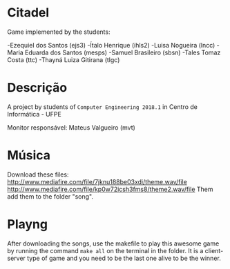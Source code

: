 # Citadel
Game implemented by the students: 

-Ezequiel dos Santos (ejs3)
-Ítalo Henrique (ihls2)
-Luisa Nogueira (lncc)
-Maria Eduarda dos Santos (mesps)
-Samuel Brasileiro (sbsn)
-Tales Tomaz Costa (ttc)
-Thayná Luiza Gitirana (tlgc)
                       
# Descrição
A project by students of `Computer Engineering 2018.1` in Centro de Informática - UFPE

Monitor responsável: Mateus Valgueiro (mvt)

# Música

Download these files: http://www.mediafire.com/file/7jknu188be03xdi/theme.wav/file
                      http://www.mediafire.com/file/kp0w72icsh3fms8/theme2.wav/file
Them add them to the folder "song".

# Playng
After downloading the songs, use the makefile to play this awesome game by running the command `make all` on the terminal in the folder. It is a client-server type of game and you need to be the last one alive to be the winner.
